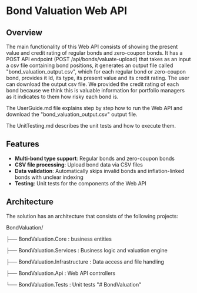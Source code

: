 ﻿# Bond Valuation Web API

## Overview 
The main functionality of this Web API consists of showing the present value and credit rating of regular bonds and zero-coupon bonds. 
It has a POST API endpoint (POST /api/bonds/valuate-upload) that takes as an input a csv file containing bond positions, it generates 
an output file called "bond_valuation_output.csv", which for each regular bond or zero-coupon bond, provides it Id, its type, its present value and its credit rating. 
The user can download the output csv file. We provided the credit rating of each bond because we think this is valuable information 
for portfolio managers as it indicates to them how risky each bond is. 

The UserGuide.md file explains step by step how to run the Web API and download the "bond_valuation_output.csv" output file. 

The UnitTesting.md describes the unit tests and how to execute them.

## Features

- **Multi-bond type support**: Regular bonds and zero-coupon bonds
- **CSV file processing**: Upload bond data via CSV files
- **Data validation**: Automatically skips invalid bonds and inflation-linked bonds with unclear indexing
- **Testing**: Unit tests for the components of the Web API 

## Architecture

The solution has an architecture that consists of the following projects:

BondValuation/

├── BondValuation.Core :  business entities

├── BondValuation.Services : Business logic and valuation engine

├── BondValuation.Infrastructure : Data access and file handling

├── BondValuation.Api : Web API controllers

└── BondValuation.Tests : Unit tests
"# BondValuation" 
